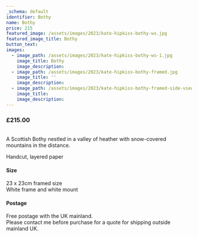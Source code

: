 ```yaml
---
_schema: default
identifier: Bothy
name: Bothy
price: 215
featured_image: /assets/images/2023/kate-hipkiss-bothy-ws.jpg
featured_image_title: Bothy
button_text:
images:
  - image_path: /assets/images/2023/kate-hipkiss-bothy-ws-1.jpg
    image_title: Bothy
    image_description:
  - image_path: /assets/images/2023/kate-hipkiss-bothy-framed.jpg
    image_title: ''
    image_description:
  - image_path: /assets/images/2023/kate-hipkiss-bothy-framed-side-view.jpg
    image_title:
    image_description:
---
```

### **£215.00**

<br>A Scottish Bothy nestled in a valley of heather with snow-covered mountains in the distance.

Handcut, layered paper

#### **Size**

23 x 23cm framed size<br>White frame and white mount

#### **Postage**

Free postage with the UK mainland.<br>Please contact me before purchase for a quote for shipping outside mainland UK.